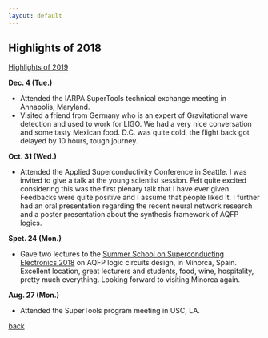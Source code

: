 ```yaml
---
layout: default
---
```


## Highlights of 2018
[Highlights of 2019](https://saiilc.github.io/homepage/blog.html)

**Dec. 4 (Tue.)**
* Attended the IARPA SuperTools technical exchange meeting in Annapolis, Maryland.
* Visited a friend from Germany who is an expert of Gravitational wave detection and used to work for LIGO. We had a very nice conversation and some tasty Mexican food. D.C. was quite cold, the flight back got delayed by 10 hours, tough journey.  

**Oct. 31 (Wed.)**
* Attended the Applied Superconductivity Conference in Seattle. I was invited to give a talk at the young scientist session. Felt quite excited considering this was the first plenary talk that I have ever given. Feedbacks were quite positive and I assume that people liked it. I further had an oral presentation regarding the recent neural network research and a poster presentation about the synthesis framework of AQFP logics.

**Spet. 24 (Mon.)**
* Gave two lectures to the [Summer School on Superconducting Electronics 2018](http://snf.ieeecsc.org/news/summer-school-superconducting-electronics-2018) on AQFP logic circuits design, in Minorca, Spain. Excellent location, great lecturers and students, food, wine, hospitality, pretty much everything. Looking forward to visiting Minorca again.

**Aug. 27 (Mon.)**
* Attended the SuperTools program meeting in USC, LA.

[back](./)
